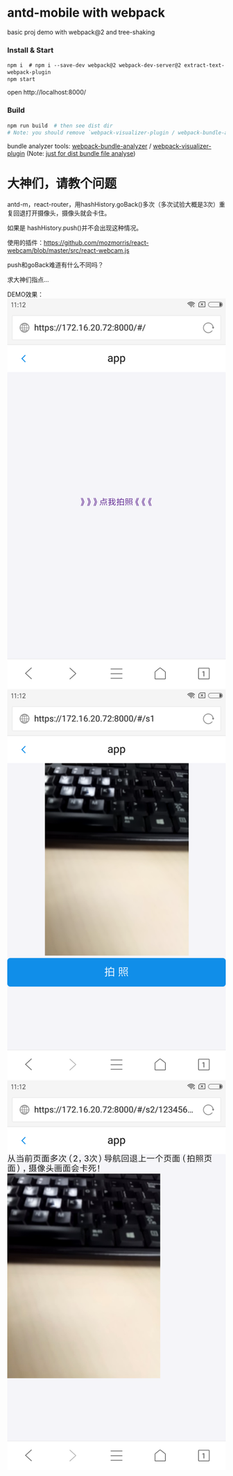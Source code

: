 # antd-mobile with webpack

basic proj demo with webpack@2 and tree-shaking

### Install & Start

```shell
npm i  # npm i --save-dev webpack@2 webpack-dev-server@2 extract-text-webpack-plugin
npm start
```

open http://localhost:8000/

### Build

```sh
npm run build  # then see dist dir
# Note: you should remove `webpack-visualizer-plugin / webpack-bundle-analyzer` code in webpack.config.js file for production environment.
```

bundle analyzer tools:
[webpack-bundle-analyzer](https://www.npmjs.com/package/webpack-bundle-analyzer) /
[webpack-visualizer-plugin](https://www.npmjs.com/package/webpack-visualizer-plugin)
(Note: [just for dist bundle file analyse](https://github.com/th0r/webpack-bundle-analyzer/issues/86))


# 大神们，请教个问题
antd-m，react-router，用hashHistory.goBack()多次（多次试验大概是3次）重复回退打开摄像头，摄像头就会卡住。

如果是  hashHistory.push()并不会出现这种情况。

使用的插件：https://github.com/mozmorris/react-webcam/blob/master/src/react-webcam.js

push和goBack难道有什么不同吗？

求大神们指点...

DEMO效果：
![示例1](https://github.com/chenkezhao/web-webpack3/blob/master/doc/1.png)
![示例2](https://github.com/chenkezhao/web-webpack3/blob/master/doc/2.png)
![示例3](https://github.com/chenkezhao/web-webpack3/blob/master/doc/3.png)
